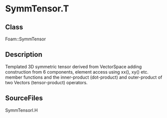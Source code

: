 # SymmTensor.T 
## Class
Foam::SymmTensor

## Description
Templated 3D symmetric tensor derived from VectorSpace adding construction
from 6 components, element access using xx(), xy() etc. member functions
and the inner-product (dot-product) and outer-product of two Vectors
(tensor-product) operators.

## SourceFiles
SymmTensorI.H

